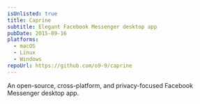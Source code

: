 ```yaml
---
isUnlisted: true
title: Caprine
subtitle: Elegant Facebook Messenger desktop app
pubDate: 2015-09-16
platforms:
  - macOS
  - Linux
  - Windows
repoUrl: https://github.com/o9-9/caprine
---
```


An open-source, cross-platform, and privacy-focused Facebook Messenger desktop app.
